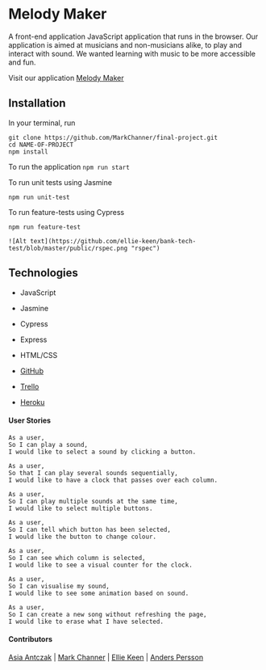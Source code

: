 # Melody Maker

A front-end application JavaScript application that runs in the browser. Our application is aimed at musicians and non-musicians alike, to play and interact with sound. We wanted learning with music to be more accessible and fun.

Visit our application [Melody Maker](https://stranger-synths.herokuapp.com/)

## Installation

In your terminal, run

```
git clone https://github.com/MarkChanner/final-project.git
cd NAME-OF-PROJECT
npm install
```

To run the application
`npm run start`

To run unit tests using Jasmine

`npm run unit-test`

To run feature-tests using Cypress

`npm run feature-test`

```
![Alt text](https://github.com/ellie-keen/bank-tech-test/blob/master/public/rspec.png "rspec")
```

## Technologies

* JavaScript

* Jasmine
* Cypress
* Express
* HTML/CSS
* [GitHub](https://github.com/MarkChanner/final-project)
* [Trello](https://trello.com/b/meJb66J9/final-project)
* [Heroku](https://stranger-synths.herokuapp.com/)

#### User Stories

```
As a user,
So I can play a sound,
I would like to select a sound by clicking a button.

As a user,
So that I can play several sounds sequentially,
I would like to have a clock that passes over each column.

As a user,
So I can play multiple sounds at the same time,
I would like to select multiple buttons.

As a user,
So I can tell which button has been selected,
I would like the button to change colour.

As a user,
So I can see which column is selected,
I would like to see a visual counter for the clock.

As a user,
So I can visualise my sound,
I would like to see some animation based on sound.

As a user,
So I can create a new song without refreshing the page,
I would like to erase what I have selected.
```

#### Contributors

[Asia Antczak](https://github.com/asiaantczak) | [Mark Channer](https://github.com/MarkChanner/final-project) | [Ellie Keen](https://github.com/ellie-keen) | [Anders Persson](https://github.com/anderscodes)
